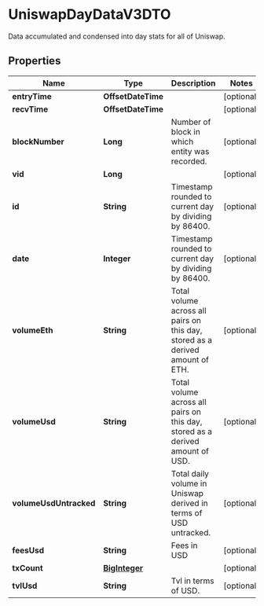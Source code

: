 

# UniswapDayDataV3DTO

Data accumulated and condensed into day stats for all of Uniswap.

## Properties

| Name | Type | Description | Notes |
|------------ | ------------- | ------------- | -------------|
|**entryTime** | **OffsetDateTime** |  |  [optional] |
|**recvTime** | **OffsetDateTime** |  |  [optional] |
|**blockNumber** | **Long** | Number of block in which entity was recorded. |  [optional] |
|**vid** | **Long** |  |  [optional] |
|**id** | **String** | Timestamp rounded to current day by dividing by 86400. |  [optional] |
|**date** | **Integer** | Timestamp rounded to current day by dividing by 86400. |  [optional] |
|**volumeEth** | **String** | Total volume across all pairs on this day, stored as a derived amount of ETH. |  [optional] |
|**volumeUsd** | **String** | Total volume across all pairs on this day, stored as a derived amount of USD. |  [optional] |
|**volumeUsdUntracked** | **String** | Total daily volume in Uniswap derived in terms of USD untracked. |  [optional] |
|**feesUsd** | **String** | Fees in USD |  [optional] |
|**txCount** | [**BigInteger**](BigInteger.md) |  |  [optional] |
|**tvlUsd** | **String** | Tvl in terms of USD. |  [optional] |



